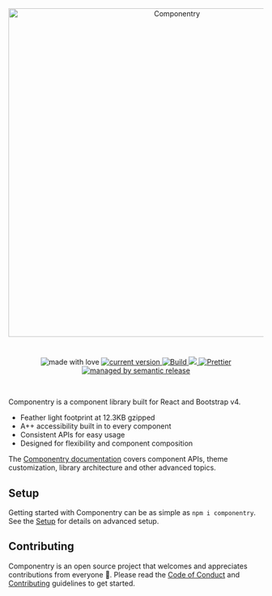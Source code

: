 <div align="center">
  <img
    width="650"
    src="https://cdn.rawgit.com/crystal-ball/componentry/master/demo/media/Componentry.png"
    alt="Componentry"
  />
</div>

<h1></h1>

<p align="center">
  <img src="https://img.shields.io/badge/%20%20%F0%9F%A6%84%F0%9F%8C%88-made%20with%20love-e10079.svg" alt="made with love">
  <a href="https://www.npmjs.com/package/componentry">
    <img src="https://img.shields.io/npm/v/componentry.svg?style=flat-square" alt="current version">
  </a>
  <a href="https://travis-ci.org/crystal-ball/componentry">
    <img src="https://travis-ci.org/crystal-ball/componentry.svg?branch=master" alt="Build">
  </a>
  <a href="https://greenkeeper.io/" target="_blank" rel="noopener noreferrer">
    <img src="https://badges.greenkeeper.io/crystal-ball/componentry.svg">
  </a>
  <a href="https://github.com/prettier/prettier" target="_blank" rel="noopener noreferrer">
    <img src="https://img.shields.io/badge/styled_with-prettier-ff69b4.svg" alt="Prettier">
  </a>
  <a href="https://github.com/semantic-release/semantic-release" target="_blank" rel="noopener noreferrer">
    <img src="https://img.shields.io/badge/%20%20%F0%9F%93%A6%F0%9F%9A%80-semantic--release-e10079.svg" alt="managed by semantic release">
  </a>
</p>

<br/>

Componentry is a component library built for React and Bootstrap v4.

* Feather light footprint at 12.3KB gzipped
* A++ accessibility built in to every component
* Consistent APIs for easy usage
* Designed for flexibility and component composition

The [Componentry documentation][documentation] covers component APIs, theme
customization, library architecture and other advanced topics.

## Setup

Getting started with Componentry can be as simple as `npm i componentry`. See
the [Setup][setup] for details on advanced setup.

## Contributing

Componentry is an open source project that welcomes and appreciates
contributions from everyone 🎉. Please read the [Code of Conduct][coc] and
[Contributing][] guidelines to get started.

<!-- Links -->

[documentation]: https://crystal-ball.github.io/componentry/
[setup]: https://crystal-ball.github.io/componentry/setup
[coc]: ./CODE_OF_CONDUCT.md
[contributing]: ./.github/CONTRIBUTING.md
